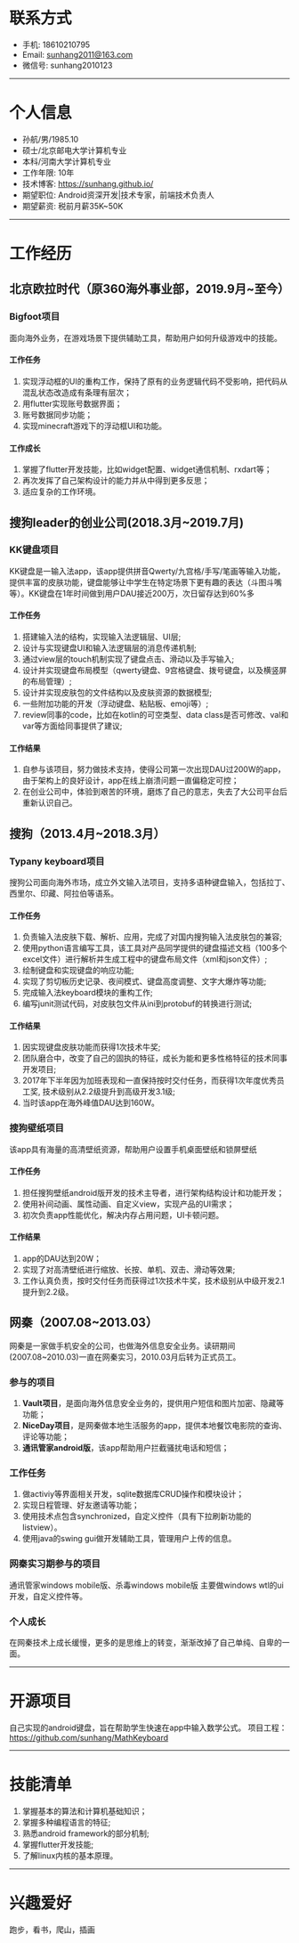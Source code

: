 # 联系方式
- 手机: 18610210795
- Email: sunhang2011@163.com
- 微信号: sunhang2010123

---

# 个人信息
- 孙航/男/1985.10
- 硕士/北京邮电大学计算机专业
- 本科/河南大学计算机专业
- 工作年限: 10年
- 技术博客: <https://sunhang.github.io/>
- 期望职位: Android资深开发|技术专家，前端技术负责人
- 期望薪资: 税前月薪35K~50K

---

# 工作经历
## 北京欧拉时代（原360海外事业部，2019.9月~至今）
### Bigfoot项目
面向海外业务，在游戏场景下提供辅助工具，帮助用户如何升级游戏中的技能。

#### 工作任务
1. 实现浮动框的UI的重构工作，保持了原有的业务逻辑代码不受影响，把代码从混乱状态改造成有条理有层次；
2. 用flutter实现账号数据界面；
3. 账号数据同步功能；
4. 实现minecraft游戏下的浮动框UI和功能。

#### 工作成长
1. 掌握了flutter开发技能，比如widget配置、widget通信机制、rxdart等；
2. 再次发挥了自己架构设计的能力并从中得到更多反思；
3. 适应复杂的工作环境。


## 搜狗leader的创业公司(2018.3月~2019.7月)
### KK键盘项目
KK键盘是一输入法app，该app提供拼音Qwerty/九宫格/手写/笔画等输入功能，提供丰富的皮肤功能，键盘能够让中学生在特定场景下更有趣的表达（斗图斗嘴等）。KK键盘在1年时间做到用户DAU接近200万，次日留存达到60%多

#### 工作任务
1. 搭建输入法的结构，实现输入法逻辑层、UI层;
2. 设计与实现键盘UI和输入法逻辑层的消息传递机制;
3. 通过view层的touch机制实现了键盘点击、滑动以及手写输入;
4. 设计并实现键盘布局模型（qwerty键盘、9宫格键盘、拨号键盘，以及横竖屏的布局管理）;
5. 设计并实现皮肤包的文件结构以及皮肤资源的数据模型;
6. 一些附加功能的开发（浮动键盘、粘贴板、emoji等）;
7. review同事的code，比如在kotlin的可空类型、data class是否可修改、val和var等方面给同事提供了建议;

#### 工作结果
1. 自参与该项目，努力做技术支持，使得公司第一次出现DAU过200W的app，由于架构上的良好设计，app在线上崩溃问题一直偏稳定可控；
2. 在创业公司中，体验到艰苦的环境，磨炼了自己的意志，失去了大公司平台后重新认识自己。

## 搜狗（2013.4月~2018.3月）
### Typany keyboard项目	
搜狗公司面向海外市场，成立外文输入法项目，支持多语种键盘输入，包括拉丁、西里尔、印藏、阿拉伯等语系。

#### 工作任务
1. 负责输入法皮肤下载、解析、应用，完成了对国内搜狗输入法皮肤包的兼容;
2. 使用python语言编写工具，该工具对产品同学提供的键盘描述文档（100多个excel文件）进行解析并生成工程中的键盘布局文件（xml和json文件）;
3. 绘制键盘和实现键盘的响应功能;
4. 实现了剪切板历史记录、夜间模式、键盘高度调整、文字大爆炸等功能;
5. 完成输入法keyboard模块的重构工作;
6. 编写junit测试代码，对皮肤包文件从ini到protobuf的转换进行测试;

#### 工作结果
1. 因实现键盘皮肤功能而获得1次技术牛奖;
2. 团队磨合中，改变了自己的固执的特征，成长为能和更多性格特征的技术同事开发项目;
3. 2017年下半年因为加班表现和一直保持按时交付任务，而获得1次年度优秀员工奖, 技术级别从2.2级提升到高级开发3.1级;
4. 当时该app在海外峰值DAU达到160W。

### 搜狗壁纸项目
该app具有海量的高清壁纸资源，帮助用户设置手机桌面壁纸和锁屏壁纸

#### 工作任务
1. 担任搜狗壁纸android版开发的技术主导者，进行架构结构设计和功能开发；
2. 使用补间动画、属性动画、自定义view，实现产品的UI需求；
3. 初次负责app性能优化，解决内存占用问题，UI卡顿问题。

#### 工作结果
1. app的DAU达到20W；
2. 实现了对高清壁纸进行缩放、长按、单机、双击、滑动等效果;
3. 工作认真负责，按时交付任务而获得过1次技术牛奖，技术级别从中级开发2.1提升到2.2级。

## 网秦（2007.08~2013.03）
网秦是一家做手机安全的公司，也做海外信息安全业务。读研期间(2007.08~2010.03)一直在网秦实习，2010.03月后转为正式员工。
### 参与的项目
1.  **Vault项目**，是面向海外信息安全业务的，提供用户短信和图片加密、隐藏等功能；
2.  **NiceDay项目**，是网秦做本地生活服务的app，提供本地餐饮电影院的查询、评论等功能；
3.  **通讯管家android版**，该app帮助用户拦截骚扰电话和短信；

### 工作任务
1. 做activiy等界面相关开发，sqlite数据库CRUD操作和模块设计；
2. 实现日程管理、好友邀请等功能；
3. 使用技术点包含synchronized，自定义控件（具有下拉刷新功能的listview）。
4. 使用java的swing gui做开发辅助工具，管理用户上传的信息。

### 网秦实习期参与的项目
通讯管家windows mobile版、杀毒windows mobile版
主要做windows wtl的ui开发，自定义控件等。

### 个人成长
在网秦技术上成长缓慢，更多的是思维上的转变，渐渐改掉了自己单纯、自卑的一面。

---

# 开源项目																							
自己实现的android键盘，旨在帮助学生快速在app中输入数学公式。
项目工程：<https://github.com/sunhang/MathKeyboard>

---

# 技能清单																						
1. 掌握基本的算法和计算机基础知识；
2. 掌握多种编程语言的特征;
3. 熟悉android framework的部分机制;
4. 掌握flutter开发技能;
5. 了解linux内核的基本原理。

---

# 兴趣爱好	
								
跑步，看书，爬山，插画
